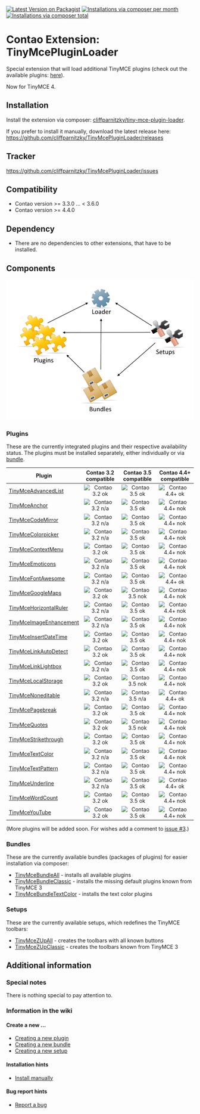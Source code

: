 [![Latest Version on Packagist](http://img.shields.io/packagist/v/cliffparnitzky/tiny-mce-plugin-loader.svg?style=flat)](https://packagist.org/packages/cliffparnitzky/tiny-mce-plugin-loader)
[![Installations via composer per month](http://img.shields.io/packagist/dm/cliffparnitzky/tiny-mce-plugin-loader.svg?style=flat)](https://packagist.org/packages/cliffparnitzky/tiny-mce-plugin-loader)
[![Installations via composer total](http://img.shields.io/packagist/dt/cliffparnitzky/tiny-mce-plugin-loader.svg?style=flat)](https://packagist.org/packages/cliffparnitzky/tiny-mce-plugin-loader)

Contao Extension: TinyMcePluginLoader
=====================================

Special extension that will load additional TinyMCE plugins (check out the available plugins: [here](#plugins)).

Now for TinyMCE 4.


Installation
------------

Install the extension via composer: [cliffparnitzky/tiny-mce-plugin-loader](https://packagist.org/packages/cliffparnitzky/tiny-mce-plugin-loader).

If you prefer to install it manually, download the latest release here: https://github.com/cliffparnitzky/TinyMcePluginLoader/releases



Tracker
-------

https://github.com/cliffparnitzky/TinyMcePluginLoader/issues


Compatibility
-------------

- Contao version >= 3.3.0 ... <  3.6.0
- Contao version >= 4.4.0


Dependency
----------

- There are no dependencies to other extensions, that have to be installed.


Components
----------

![Components](components.png)


### Plugins

These are the currently integrated plugins and their respective availability status. The plugins must be installed separately, either individually or via [bundle](#bundles).

| Plugin                                                                               | Contao 3.2 compatible                                                                    | Contao 3.5 compatible                                                                    | Contao 4.4+ compatible                                                              |
| ------------------------------------------------------------------------------------ | :--------------------------------------------------------------------------------------: | :--------------------------------------------------------------------------------------: | :--------------------------------------------------------------------------------: |
| [TinyMceAdvancedList](https://github.com/cliffparnitzky/TinyMceAdvancedList)         | ![Contao 3.2 ok](http://img.shields.io/badge/Contao%203.2-ok-green.svg?style=flat)       | ![Contao 3.5 ok](http://img.shields.io/badge/Contao%203.5-ok-green.svg?style=flat)       | ![Contao 4.4+ ok](http://img.shields.io/badge/Contao%204.4+-ok-green.svg?style=flat) |
| [TinyMceAnchor](https://github.com/cliffparnitzky/TinyMceAnchor)                     | ![Contao 3.2 n/a](http://img.shields.io/badge/Contao%203.2-n/a-lightgrey.svg?style=flat) | ![Contao 3.5 ok](http://img.shields.io/badge/Contao%203.5-ok-green.svg?style=flat)       | ![Contao 4.4+ nok](http://img.shields.io/badge/Contao%204.4+-ok-green.svg?style=flat) |
| [TinyMceCodeMirror](https://github.com/cliffparnitzky/TinyMceCodeMirror)             | ![Contao 3.2 n/a](http://img.shields.io/badge/Contao%203.2-n/a-lightgrey.svg?style=flat) | ![Contao 3.5 ok](http://img.shields.io/badge/Contao%203.5-ok-green.svg?style=flat)       | ![Contao 4.4+ nok](http://img.shields.io/badge/Contao%204.4+-nok-red.svg?style=flat) |
| [TinyMceColorpicker](https://github.com/cliffparnitzky/TinyMceColorpicker)           | ![Contao 3.2 n/a](http://img.shields.io/badge/Contao%203.2-n/a-lightgrey.svg?style=flat) | ![Contao 3.5 ok](http://img.shields.io/badge/Contao%203.5-ok-green.svg?style=flat)       | ![Contao 4.4+ nok](http://img.shields.io/badge/Contao%204.4+-nok-red.svg?style=flat) |
| [TinyMceContextMenu](https://github.com/cliffparnitzky/TinyMceContextMenu)           | ![Contao 3.2 ok](http://img.shields.io/badge/Contao%203.2-ok-green.svg?style=flat)       | ![Contao 3.5 ok](http://img.shields.io/badge/Contao%203.5-ok-green.svg?style=flat)       | ![Contao 4.4+ nok](http://img.shields.io/badge/Contao%204.4+-nok-red.svg?style=flat) |
| [TinyMceEmoticons](https://github.com/cliffparnitzky/TinyMceEmoticons)               | ![Contao 3.2 n/a](http://img.shields.io/badge/Contao%203.2-n/a-lightgrey.svg?style=flat) | ![Contao 3.5 ok](http://img.shields.io/badge/Contao%203.5-ok-green.svg?style=flat)       | ![Contao 4.4+ nok](http://img.shields.io/badge/Contao%204.4+-nok-red.svg?style=flat) | 
| [TinyMceFontAwesome](https://github.com/cliffparnitzky/TinyMceFontAwesome)           | ![Contao 3.2 n/a](http://img.shields.io/badge/Contao%203.2-n/a-lightgrey.svg?style=flat) | ![Contao 3.5 ok](http://img.shields.io/badge/Contao%203.5-ok-green.svg?style=flat)       | ![Contao 4.4+ ok](http://img.shields.io/badge/Contao%204.4+-ok-green.svg?style=flat) |
| [TinyMceGoogleMaps](https://github.com/cliffparnitzky/TinyMceGoogleMaps)             | ![Contao 3.2 ok](http://img.shields.io/badge/Contao%203.2-ok-green.svg?style=flat)       | ![Contao 3.5 nok](http://img.shields.io/badge/Contao%203.5-nok-red.svg?style=flat)       | ![Contao 4.4+ nok](http://img.shields.io/badge/Contao%204.4+-nok-red.svg?style=flat) |
| [TinyMceHorizontalRuler](https://github.com/cliffparnitzky/TinyMceHorizontalRuler)   | ![Contao 3.2 n/a](http://img.shields.io/badge/Contao%203.2-n/a-lightgrey.svg?style=flat) | ![Contao 3.5 ok](http://img.shields.io/badge/Contao%203.5-ok-green.svg?style=flat)       | ![Contao 4.4+ nok](http://img.shields.io/badge/Contao%204.4+-ok-green.svg?style=flat) | 
| [TinyMceImageEnhancement](https://github.com/cliffparnitzky/TinyMceImageEnhancement) | ![Contao 3.2 n/a](http://img.shields.io/badge/Contao%203.2-n/a-lightgrey.svg?style=flat) | ![Contao 3.5 ok](http://img.shields.io/badge/Contao%203.5-ok-green.svg?style=flat)       | ![Contao 4.4+ nok](http://img.shields.io/badge/Contao%204.4+-ok-green.svg?style=flat) | 
| [TinyMceInsertDateTime](https://github.com/cliffparnitzky/TinyMceInsertDateTime)     | ![Contao 3.2 ok](http://img.shields.io/badge/Contao%203.2-ok-green.svg?style=flat)       | ![Contao 3.5 ok](http://img.shields.io/badge/Contao%203.5-ok-green.svg?style=flat)       | ![Contao 4.4+ nok](http://img.shields.io/badge/Contao%204.4+-nok-red.svg?style=flat) |
| [TinyMceLinkAutoDetect](https://github.com/cliffparnitzky/TinyMceLinkAutoDetect)     | ![Contao 3.2 ok](http://img.shields.io/badge/Contao%203.2-ok-green.svg?style=flat)       | ![Contao 3.5 ok](http://img.shields.io/badge/Contao%203.5-ok-green.svg?style=flat)       | ![Contao 4.4+ nok](http://img.shields.io/badge/Contao%204.4+-nok-red.svg?style=flat) |
| [TinyMceLinkLightbox](https://github.com/cliffparnitzky/TinyMceLinkLightbox)         | ![Contao 3.2 n/a](http://img.shields.io/badge/Contao%203.2-n/a-lightgrey.svg?style=flat) | ![Contao 3.5 ok](http://img.shields.io/badge/Contao%203.5-ok-green.svg?style=flat)       | ![Contao 4.4+ nok](http://img.shields.io/badge/Contao%204.4+-ok-green.svg?style=flat) | 
| [TinyMceLocalStorage](https://github.com/cliffparnitzky/TinyMceLocalStorage)         | ![Contao 3.2 ok](http://img.shields.io/badge/Contao%203.2-ok-green.svg?style=flat)       | ![Contao 3.5 nok](http://img.shields.io/badge/Contao%203.5-nok-red.svg?style=flat)       | ![Contao 4.4+ nok](http://img.shields.io/badge/Contao%204.4+-nok-red.svg?style=flat) |
| [TinyMceNoneditable](https://github.com/cliffparnitzky/TinyMceNoneditable)           | ![Contao 3.2 n/a](http://img.shields.io/badge/Contao%203.2-n/a-lightgrey.svg?style=flat) | ![Contao 3.5 n/a](http://img.shields.io/badge/Contao%203.5-n/a-lightgrey.svg?style=flat) | ![Contao 4.4+ ok](http://img.shields.io/badge/Contao%204.4+-ok-green.svg?style=flat) |
| [TinyMcePagebreak](https://github.com/cliffparnitzky/TinyMcePagebreak)               | ![Contao 3.2 ok](http://img.shields.io/badge/Contao%203.2-ok-green.svg?style=flat)       | ![Contao 3.5 ok](http://img.shields.io/badge/Contao%203.5-ok-green.svg?style=flat)       | ![Contao 4.4+ nok](http://img.shields.io/badge/Contao%204.4+-nok-red.svg?style=flat) |
| [TinyMceQuotes](https://github.com/cliffparnitzky/TinyMceQuotes)                     | ![Contao 3.2 ok](http://img.shields.io/badge/Contao%203.2-ok-green.svg?style=flat)       | ![Contao 3.5 nok](http://img.shields.io/badge/Contao%203.5-nok-red.svg?style=flat)       | ![Contao 4.4+ nok](http://img.shields.io/badge/Contao%204.4+-nok-red.svg?style=flat) |
| [TinyMceStrikethrough](https://github.com/cliffparnitzky/TinyMceStrikethrough)       | ![Contao 3.2 ok](http://img.shields.io/badge/Contao%203.2-ok-green.svg?style=flat)       | ![Contao 3.5 ok](http://img.shields.io/badge/Contao%203.5-ok-green.svg?style=flat)       | ![Contao 4.4+ nok](http://img.shields.io/badge/Contao%204.4+-ok-green.svg?style=flat) |
| [TinyMceTextColor](https://github.com/cliffparnitzky/TinyMceTextColor)               | ![Contao 3.2 n/a](http://img.shields.io/badge/Contao%203.2-n/a-lightgrey.svg?style=flat) | ![Contao 3.5 ok](http://img.shields.io/badge/Contao%203.5-ok-green.svg?style=flat)       | ![Contao 4.4+ nok](http://img.shields.io/badge/Contao%204.4+-nok-red.svg?style=flat) |
| [TinyMceTextPattern](https://github.com/cliffparnitzky/TinyMceTextPattern)           | ![Contao 3.2 n/a](http://img.shields.io/badge/Contao%203.2-n/a-lightgrey.svg?style=flat) | ![Contao 3.5 ok](http://img.shields.io/badge/Contao%203.5-ok-green.svg?style=flat)       | ![Contao 4.4+ nok](http://img.shields.io/badge/Contao%204.4+-nok-red.svg?style=flat) |
| [TinyMceUnderline](https://github.com/cliffparnitzky/TinyMceUnderline)               | ![Contao 3.2 n/a](http://img.shields.io/badge/Contao%203.2-n/a-lightgrey.svg?style=flat) | ![Contao 3.5 ok](http://img.shields.io/badge/Contao%203.5-ok-green.svg?style=flat)       | ![Contao 4.4+ ok](http://img.shields.io/badge/Contao%204.4+-ok-green.svg?style=flat) |
| [TinyMceWordCount](https://github.com/cliffparnitzky/TinyMceWordCount)               | ![Contao 3.2 ok](http://img.shields.io/badge/Contao%203.2-ok-green.svg?style=flat)       | ![Contao 3.5 ok](http://img.shields.io/badge/Contao%203.5-ok-green.svg?style=flat)       | ![Contao 4.4+ nok](http://img.shields.io/badge/Contao%204.4+-ok-green.svg?style=flat) |
| [TinyMceYouTube](https://github.com/cliffparnitzky/TinyMceYouTube)                   | ![Contao 3.2 ok](http://img.shields.io/badge/Contao%203.2-ok-green.svg?style=flat)       | ![Contao 3.5 ok](http://img.shields.io/badge/Contao%203.5-ok-green.svg?style=flat)       | ![Contao 4.4+ nok](http://img.shields.io/badge/Contao%204.4+-nok-red.svg?style=flat) |

(More plugins will be added soon. For wishes add a comment to [issue #3](https://github.com/cliffparnitzky/TinyMcePluginLoader/issues/3).)


### Bundles

These are the currently available bundles (packages of plugins) for easier installation via composer:

- [TinyMceBundleAll](https://github.com/cliffparnitzky/TinyMceBundleAll) - installs all available plugins
- [TinyMceBundleClassic](https://github.com/cliffparnitzky/TinyMceBundleClassic) - installs the missing default plugins known from TinyMCE 3
- [TinyMceBundleTextColor](https://github.com/cliffparnitzky/TinyMceBundleTextColor) - installs the text color plugins


### Setups

These are the currently available setups, which redefines the TinyMCE toolbars:

- [TinyMceZUpAll](https://github.com/cliffparnitzky/TinyMceZUpAll) - creates the toolbars with all known buttons
- [TinyMceZUpClassic](https://github.com/cliffparnitzky/TinyMceZUpClassic) - creates the toolbars known from TinyMCE 3


Additional information
----------------------

### Special notes

There is nothing special to pay attention to.

### Information in the wiki

#### Create a new ...

* [Creating a new plugin](https://github.com/cliffparnitzky/TinyMcePluginLoader/wiki/Creating-a-new-plugin)
* [Creating a new bundle](https://github.com/cliffparnitzky/TinyMcePluginLoader/wiki/Creating-a-new-bundle)
* [Creating a new setup](https://github.com/cliffparnitzky/TinyMcePluginLoader/wiki/Creating-a-new-setup)

#### Installation hints
* [Install manually](https://github.com/cliffparnitzky/TinyMcePluginLoader/wiki/Install-manually)

#### Bug report hints

* [Report a bug](https://github.com/cliffparnitzky/TinyMcePluginLoader/wiki/Report-a-bug)
